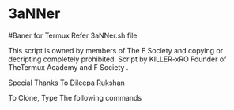 # 3aNNer
#Baner for Termux
Refer 3aNNer.sh file


This script is owned by members of The F Society and copying or decripting completely prohibited.
Script by KILLER-xRO
Founder of TheTermux Academy and F Society .

Special Thanks To Dileepa Rukshan


To Clone, Type The following commands
